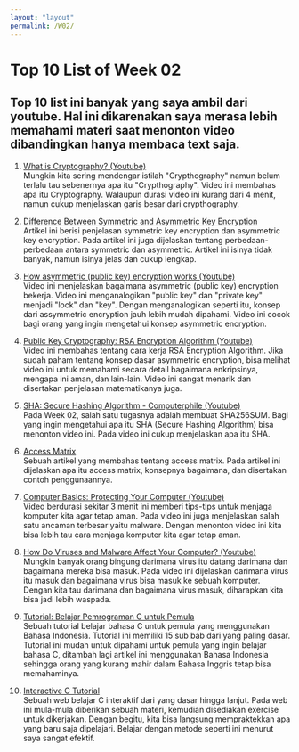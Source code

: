 ```yaml
---
layout: "layout"
permalink: /W02/
---
```


# Top 10 List of Week 02

## Top 10 list ini banyak yang saya ambil dari youtube. Hal ini dikarenakan saya merasa lebih memahami materi saat menonton video dibandingkan hanya membaca text saja.

1. [What is Cryptography? (Youtube)](https://www.youtube.com/watch?v=fMACmQ9aLl4)<br>
Mungkin kita sering mendengar istilah "Crypthography" namun belum terlalu tau sebenernya apa itu "Crypthography". Video ini membahas apa itu Cryptography. Walaupun durasi video ini kurang dari 4 menit, namun cukup menjelaskan garis besar dari crypthography.  

2. [Difference Between Symmetric and Asymmetric Key Encryption](https://www.geeksforgeeks.org/difference-between-symmetric-and-asymmetric-key-encryption/)<br>
Artikel ini berisi penjelasan symmetric key encryption dan asymmetric key encryption. Pada artikel ini juga dijelaskan tentang perbedaan-perbedaan antara symmetric dan asymmetric. Artikel ini isinya tidak banyak, namun isinya jelas dan cukup lengkap. 

3. [How asymmetric (public key) encryption works (Youtube)](https://www.youtube.com/watch?v=E5FEqGYLL0o)<br>
Video ini menjelaskan bagaimana asymmetric (public key) encryption bekerja. Video ini menganalogikan "public key" dan "private key" menjadi "lock" dan "key". Dengan menganalogikan seperti itu, konsep dari assymmetric encryption jauh lebih mudah dipahami. Video ini cocok bagi orang yang ingin mengetahui konsep asymmetric encryption.

4. [Public Key Cryptography: RSA Encryption Algorithm (Youtube)](https://www.youtube.com/watch?v=wXB-V_Keiu8)<br>
Video ini membahas tentang cara kerja RSA Encryption Algorithm. Jika sudah paham tentang konsep dasar asymmetric encryption, bisa melihat video ini untuk memahami secara detail bagaimana enkripsinya, mengapa ini aman, dan lain-lain. Video ini sangat menarik dan disertakan penjelasan matematikanya juga.  

5. [SHA: Secure Hashing Algorithm - Computerphile (Youtube)](https://www.youtube.com/watch?v=DMtFhACPnTY)<br>
Pada Week 02, salah satu tugasnya adalah membuat SHA256SUM. Bagi yang ingin mengetahui apa itu SHA (Secure Hashing Algorithm) bisa menonton video ini. Pada video ini cukup menjelaskan apa itu SHA.

6. [Access Matrix](https://padakuu.com/article/163-access-matrix)<br>
Sebuah artikel yang membahas tentang access matrix. Pada artikel ini dijelaskan apa itu access matrix, konsepnya bagaimana, dan disertakan contoh penggunaannya.

7. [Computer Basics: Protecting Your Computer (Youtube)](https://www.youtube.com/watch?v=6mMZFoXbKqI)<br>
Video berdurasi sekitar 3 menit ini memberi tips-tips untuk menjaga komputer kita agar tetap aman. Pada video ini juga menjelaskan salah satu ancaman terbesar yaitu malware. Dengan menonton video ini kita bisa lebih tau cara menjaga komputer kita agar tetap aman. 

8. [How Do Viruses and Malware Affect Your Computer? (Youtube)](https://www.youtube.com/watch?v=ac1WVEslAec)<br>
Mungkin banyak orang bingung darimana virus itu datang darimana dan bagaimana mereka bisa masuk. Pada video ini dijelaskan darimana virus itu masuk dan bagaimana virus bisa masuk ke sebuah komputer. Dengan kita tau darimana dan bagaimana virus masuk, diharapkan kita bisa jadi lebih waspada.   

9. [Tutorial: Belajar Pemrograman C untuk Pemula](https://www.petanikode.com/tutorial/c/)<br>
Sebuah tutorial belajar bahasa C untuk pemula yang menggunakan Bahasa Indonesia. Tutorial ini memiliki 15 sub bab dari yang paling dasar. Tutorial ini mudah untuk dipahami untuk pemula yang ingin belajar bahasa C, ditambah lagi artikel ini menggunakan Bahasa Indonesia sehingga orang yang kurang mahir dalam Bahasa Inggris tetap bisa memahaminya.

10. [Interactive C Tutorial](https://www.learn-c.org/)<br>
Sebuah web belajar C interaktif dari yang dasar hingga lanjut. Pada web ini mula-mula diberikan sebuah materi, kemudian disediakan exercise untuk dikerjakan. Dengan begitu, kita bisa langsung mempraktekkan apa yang baru saja dipelajari. Belajar dengan metode seperti ini menurut saya sangat efektif. 
